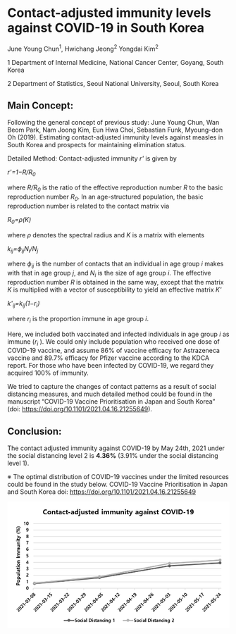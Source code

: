 

# Contact-adjusted immunity levels against COVID-19 in South Korea

June Young Chun<sup>1</sup>, Hwichang Jeong<sup>2</sup> Yongdai Kim<sup>2</sup>


1 Department of Internal Medicine, National Cancer Center, Goyang, South Korea

2 Department of Statistics, Seoul National University, Seoul, South Korea

## Main Concept: 
Following the general concept of previous study:
June Young Chun, Wan Beom Park, Nam Joong Kim, Eun Hwa Choi, Sebastian Funk, Myoung-don Oh (2019). Estimating contact-adjusted immunity levels against measles in South Korea and prospects for maintaining elimination status.

Detailed Method:
Contact-adjusted immunity *r'* is given by

*r'=1−R/R<sub>0</sub>*

where *R/R<sub>0</sub>* is the ratio of the effective reproduction number *R* to the basic reproduction number *R<sub>0</sub>*.
In an age-structured population, the basic reproduction number is related to the contact matrix via


*R<sub>0</sub>=&rho;(K)*


where *&rho;* denotes the spectral radius and *K* is a matrix with elements


*k<sub>ij</sub>=ϕ<sub>ij</sub>N<sub>i</sub>/N<sub>j</sub>*


where *ϕ<sub>ij</sub>* is the number of contacts that an individual in age group *i* makes with that in age group *j*, and *N<sub>i</sub>* is the size of age group *i*. The effective reproduction number *R* is obtained in the same way, except that the matrix *K* is multiplied with a vector of susceptibility to yield an effective matrix *K'*


*k'<sub>ij</sub>=k<sub>ij</sub>(1−r<sub>i</sub>)*


where *r<sub>i</sub>* is the proportion immune in age group *i*.

Here, we included both vaccinated and infected individuals in age group *i* as immune (*r<sub>i</sub>* ). We could only include population who received one dose of COVID-19 vaccine, and assume 86% of vaccine efficacy for Astrazeneca vaccine and 89.7% efficacy for Pfizer vaccine according to the KDCA report. For those who have been infected by COVID-19, we regard they acquired 100% of immunity. 

We tried to capture the changes of contact patterns as a result of social distancing measures, and much detailed method could be found in the manuscript “COVID-19 Vaccine Prioritisation in Japan and South Korea” (doi: https://doi.org/10.1101/2021.04.16.21255649). 

## Conclusion:
The contact adjusted immunity against COVID-19 by May 24th, 2021 under the social distancing level 2 is __**4.36%**__ (3.91% under the social distancing level 1). 

※ The optimal distribution of COVID-19 vaccines under the limited resources could be found in the study below. 
COVID-19 Vaccine Prioritisation in Japan and South Korea
doi: https://doi.org/10.1101/2021.04.16.21255649

![image](./img/img.png)

